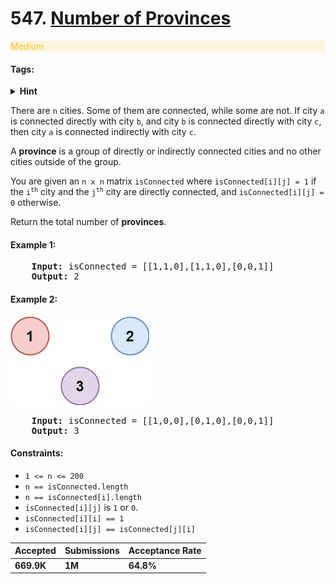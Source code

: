 # 547. [Number of Provinces](https://leetcode.com/problems/number-of-provinces/)

<p style="color:#FFC01E;background-color:rgb(255 192 30/.15)">
    Medium
</p>

#### Tags:

<details>
    <summary><b>Hint</b></summary>
        hint here
</details>

There are `n` cities. Some of them are connected, while some are not. If city `a` is connected directly with city `b`,
and city `b` is connected directly with city `c`, then city `a` is connected indirectly with city `c`.

A **province** is a group of directly or indirectly connected cities and no other cities outside of the group.

You are given an `n x n` matrix `isConnected` where `isConnected[i][j] = 1` if the <code>i<sup>th</sup></code> city and
the <code>j<sup>th</sup></code> city are directly
connected, and `isConnected[i][j] = 0` otherwise.

Return the total number of **provinces**.

#### Example 1:

<pre>
    <b>Input:</b> isConnected = [[1,1,0],[1,1,0],[0,0,1]]
    <b>Output:</b> 2
</pre>

#### Example 2:

![img.png](../../../../../resources/task547/img.png)

<pre>
    <b>Input:</b> isConnected = [[1,0,0],[0,1,0],[0,0,1]]
    <b>Output:</b> 3
</pre>

#### Constraints:

* `1 <= n <= 200`
* `n == isConnected.length`
* `n == isConnected[i].length`
* `isConnected[i][j]` is `1` or `0`.
* `isConnected[i][i] == 1`
* `isConnected[i][j] == isConnected[j][i]`

| Accepted   | Submissions | Acceptance Rate |
|------------|-------------|-----------------|
| **669.9K** | **1M**      | **64.8%**       |